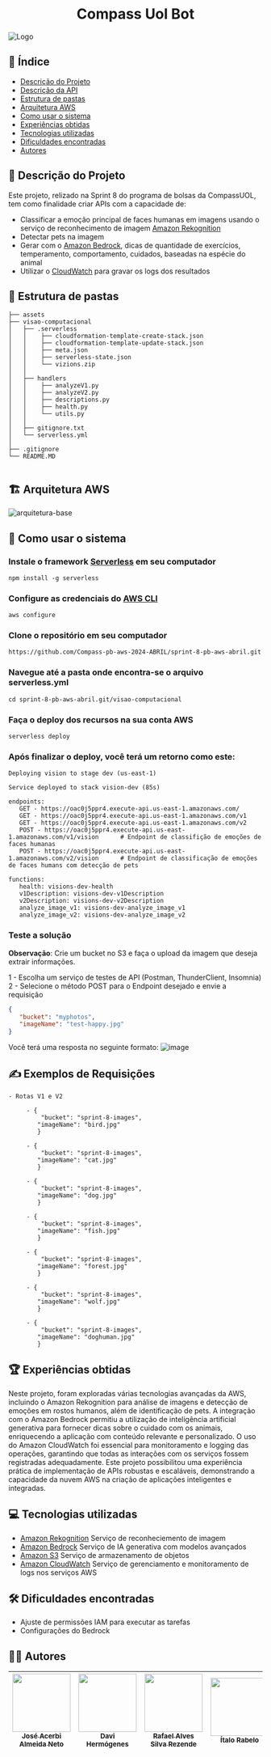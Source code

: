 <h1 align="center">Compass Uol Bot</h1>

![Logo](https://s3.sa-east-1.amazonaws.com/remotar-assets-prod/company-profile-covers/cl7god9gt00lx04wg4p2a93zt.jpg)


## 📌 Índice
- [Descrição do Projeto](#-Descrição-do-Projeto)
- [Descrição da API](#-Descrição-da-API)
- [Estrutura de pastas](#-Estrutura-de-pastas)
- [Arquitetura AWS](#️-arquitetura-aws)
- [Como usar o sistema](#-como-usar-o-sistema)
- [Experiências obtidas](#-experiências-obtidas)
- [Tecnologias utilizadas](#-tecnologias-utilizadas)
- [Dificuldades encontradas](#️-dificuldades-encontradas)
- [Autores](#-autores)


## 📖 Descrição do Projeto
Este projeto, relizado na Sprint 8 do programa de bolsas da CompassUOL, tem como finalidade criar APIs com a capacidade de:
- Classificar a emoção principal de faces humanas em imagens usando o serviço de reconhecimento de imagem [Amazon Rekognition](https://aws.amazon.com/pt/rekognition/)
- Detectar pets na imagem
- Gerar com o [Amazon Bedrock](https://docs.aws.amazon.com/bedrock/?icmpid=docs_homepage_ml), dicas de quantidade de exercícios, temperamento, comportamento, cuidados, baseadas na espécie do animal
- Utilizar o [CloudWatch](https://docs.aws.amazon.com/pt_br/AmazonCloudWatch/latest/monitoring/cloudwatch_architecture.html) para gravar os logs dos resultados

## 📂 Estrutura de pastas
```
├── assets
├── visao-computacional
│   ├── .serverless
│   │    ├── cloudformation-template-create-stack.json
│   │    ├── cloudformation-template-update-stack.json
│   │    ├── meta.json
│   │    ├── serverless-state.json
│   │    └── vizions.zip
│   │
│   ├── handlers
│   │    ├── analyzeV1.py
│   │    ├── analyzeV2.py
│   │    ├── descriptions.py
│   │    ├── health.py
│   │    └── utils.py
│   │         
│   ├── gitignore.txt
│   └── serverless.yml     
│                   
├── .gitignore                      
└── README.MD                        
                                           
```


## 🏗️ Arquitetura AWS
![arquitetura-base](./assets/arquitetura-base.jpg)  



## 🚀 Como usar o sistema
### Instale o framework [Serverless](https://www.serverless.com/#How-It-works) em seu computador
```
npm install -g serverless
```
### Configure as credenciais do [AWS CLI](https://docs.aws.amazon.com/cli/latest/userguide/getting-started-install.html)
```
aws configure
```
### Clone o repositório em seu computador
```
https://github.com/Compass-pb-aws-2024-ABRIL/sprint-8-pb-aws-abril.git
```
### Navegue até a pasta onde encontra-se o arquivo serverless.yml
```
cd sprint-8-pb-aws-abril.git/visao-computacional
```
### Faça o deploy dos recursos na sua conta AWS
```
serverless deploy
```
### Após finalizar o deploy, você terá um retorno como este:
```
Deploying vision to stage dev (us-east-1) 
  
Service deployed to stack vision-dev (85s) 
  
endpoints:
   GET - https://oac0j5ppr4.execute-api.us-east-1.amazonaws.com/
   GET - https://oac0j5ppr4.execute-api.us-east-1.amazonaws.com/v1
   GET - https://oac0j5ppr4.execute-api.us-east-1.amazonaws.com/v2
   POST - https://oac0j5ppr4.execute-api.us-east-1.amazonaws.com/v1/vision      # Endpoint de classifição de emoções de faces humanas
   POST - https://oac0j5ppr4.execute-api.us-east-1.amazonaws.com/v2/vision      # Endpoint de classificação de emoções de faces humans com detecção de pets
   
functions: 
   health: visions-dev-health 
   v1Description: visions-dev-v1Description 
   v2Description: visions-dev-v2Description
   analyze_image_v1: visions-dev-analyze_image_v1
   analyze_image_v2: visions-dev-analyze_image_v2 
```
### Teste a solução
**Observação**: Crie um bucket no S3 e faça o upload da imagem que deseja extrair informações.

1 - Escolha um serviço de testes de API (Postman, ThunderClient, Insomnia) 
2 - Selecione o método POST para o Endpoint desejado e envie a requisição
```json 
{ 
   "bucket": "myphotos", 
   "imageName": "test-happy.jpg" 
} 
``` 

Você terá uma resposta no seguinte formato:
![image](https://github.com/user-attachments/assets/1c19fb52-6f88-46ca-9a70-6a750bab1214)



## ✍️ Exemplos de Requisições

    - Rotas V1 e V2
    
         - {
             "bucket": "sprint-8-images",
            "imageName": "bird.jpg"
            }

         - {
             "bucket": "sprint-8-images",
            "imageName": "cat.jpg"
            }

         - {
             "bucket": "sprint-8-images",
            "imageName": "dog.jpg"
            }

         - {
             "bucket": "sprint-8-images",
            "imageName": "fish.jpg"
            }

         - {
             "bucket": "sprint-8-images",
            "imageName": "forest.jpg"
            }

         - {
             "bucket": "sprint-8-images",
            "imageName": "wolf.jpg"
            }

         - {
             "bucket": "sprint-8-images",
            "imageName": "doghuman.jpg"
            }

## 🏆 Experiências obtidas
Neste projeto, foram exploradas várias tecnologias avançadas da AWS, incluindo o Amazon Rekognition para análise de imagens e detecção de emoções em rostos humanos, além de identificação de pets. A integração com o Amazon Bedrock permitiu a utilização de inteligência artificial generativa para fornecer dicas sobre o cuidado com os animais, enriquecendo a aplicação com conteúdo relevante e personalizado. O uso do Amazon CloudWatch foi essencial para monitoramento e logging das operações, garantindo que todas as interações com os serviços fossem registradas adequadamente. Este projeto possibilitou uma experiência prática de implementação de APIs robustas e escaláveis, demonstrando a capacidade da nuvem AWS na criação de aplicações inteligentes e integradas.

## 💻 Tecnologias utilizadas
- [Amazon Rekognition](https://aws.amazon.com/pt/rekognition/) Serviço de reconheciemento de imagem
- [Amazon Bedrock](https://docs.aws.amazon.com/bedrock/?icmpid=docs_homepage_ml) Serviço de IA generativa com modelos avançados
- [Amazon S3](https://aws.amazon.com/pt/s3/) Serviço de armazenamento de objetos
- [Amazon CloudWatch](https://docs.aws.amazon.com/pt_br/AmazonCloudWatch/latest/monitoring/cloudwatch_architecture.html) Serviço de gerenciamento e monitoramento de logs nos serviços AWS

## 🛠️ Dificuldades encontradas
- Ajuste de permissões IAM para executar as tarefas
- Configurações do Bedrock

## ✍🏻 Autores
| [<img loading="lazy" src="https://avatars.githubusercontent.com/u/120669342?v=4" width=115><br><sub>José Acerbi Almeida Neto</sub>](https://github.com/JoseJaan) | [<img loading="lazy" src="https://avatars.githubusercontent.com/u/81874524?v=4" width=115><br><sub>Davi Hermógenes</sub>](https://github.com/DaviSiq) | [<img loading="lazy" src="https://avatars.githubusercontent.com/u/137515142?v=4" width=115><br><sub>Rafael Alves Silva Rezende</sub>](https://github.com/rafa-rez) | [<img loading="lazy" src="https://avatars.githubusercontent.com/u/107402049?v=4" width=115><br><sub>Ítalo Rabelo</sub>](https://github.com/italo-rabelo)
| :---: | :---: | :---: | :---: |

